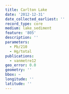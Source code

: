 ```yaml
---
title: Carlton Lake
date: '2012-12-31'
date_collected_earliest: ''
record_type: core
medium: lake_sediment
feature: '805'
description: ''
parameters:
  - Pb/210
  - Hg/total
publications:
  - vanmetre12
geo_error: 0.0
geometry: ''
bbox: ~
longitude: ''
latitude: ''
---
```

